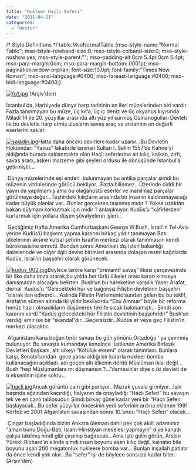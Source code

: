 ```yaml
---
title: "Nukleer Haçlı Seferi"
date: "2011-04-21"
categories: 
  - "destur"
---
```


/\* Style Definitions \*/ table.MsoNormalTable {mso-style-name:"Normal Tablo"; mso-tstyle-rowband-size:0; mso-tstyle-colband-size:0; mso-style-noshow:yes; mso-style-parent:""; mso-padding-alt:0cm 5.4pt 0cm 5.4pt; mso-para-margin:0cm; mso-para-margin-bottom:.0001pt; mso-pagination:widow-orphan; font-size:10.0pt; font-family:"Times New Roman"; mso-ansi-language:#0400; mso-fareast-language:#0400; mso-bidi-language:#0400;}

[![fg1.jpg](/uploads/2011/04/fg1.jpg)](/uploads/2011/04/fg1.jpg "fg1.jpg") (Arşiv'den)

İstanbul’da, Harbiyede dünya harp tarihinin en ileri müzelerinden biri vardır. Fazla tanınmayan bu müze, üç kıt’a, üç iç deniz ve üç okyanus kıyısında Miladî 14 ile 20. yüzyıllar arasında altı yüz yıl sürmüş Osmanoğulları Devleti ile bu devletle harp etmiş ulusların savaş araç ve anılarının en değerli eserlerini saklar.

[![saladin.jpg](/uploads/2011/04/saladin.jpg)](/uploads/2011/04/saladin.jpg "saladin.jpg")Hatta daha önceki devirlere kadar uzanır...Bu Devletin Hükümdarı “Yavuz” lakabı ile tanınan Sultan I. Selim 1557’de Kahire’yi aldığında burada saklanmakta olan Haçlı seferlerine ait kılıç, kalkan, zırh, savaş aracı, askeri malzeme gibi şeyleri ordusu ile dönüşünde İstanbul’a getirmiştir...

 Dünya müzelerinde eşi enderi  bulunmayan bu antika parçalar şimdi bu müzenin vitrinlerinde görücü bekliyor...Fazla bilinmez...Üzerinde ciddi bir yayın da yapılmamış ama bu olağanüstü eserler ve inanılmaz parçalar görülmeye değer...Teşhirdeki kılıçların arasında bir insanın kaldıramayacağı kadar büyük olanlar var...Bunlar gerçekten taşınmış mıdır ? Yoksa uzaktan bakan düşmanı korkutmak için midir ? anlaşılmıyor. Kudüs’u “kâfirlerden” kurtarmak için yollara düşen şövalyelerin işleri...

 Geçtiğimiz Hafta Amerika Cumhurbaşkanı George W.Bush, İsrail’in Tel-Aviv yerine Kudüs’ü başkent yapma kararını birkaç yıldır tanımayan Batı ülkelerinin aksine kutsal şehrin İsrail’in merkezi olarak tanınmasını kendi bürokrasisine emretti. Bundan sonra Amerikan dış işleri bakanlığı dairelerinde ve diğer ilgili devlet birimleri arasında dolaşan resmi kağıtlarda Kudüs, İsrail’in başşehri olarak görünecek.

[![kudus_002.jpg](/uploads/2011/04/kudus_002.jpg)](/uploads/2011/04/kudus_002.jpg "kudus_002.jpg")Böylece teröre karşı “prevantif savaş” ilkesi çerçevesinde bir ilke daha imza atarak,bu yolda her türlü ülkeler arası kararı kimseye danışmadan alacağını belirten  Bush’un bu hareketine karşılık Yaser Arafat, derhal  Kudüs’ü “Gelecekteki hür ve bağımsız Filistin devletinin başşehri “olarak ilan ediverdi... Aslında Filistin Parlemento’sundan gelen bu bu teklif, Arafat’ın sümen altında iki yıldır bekliyordu “Ebu Ammar” böyle bir reforma henüz hazır olmadıkların düşünerek teklife sıcak bakmamıştı... Şimdi son kararını verdi “Kudüs gelecekteki hür Filistin devletinin başşehridir” Bush’un verdiği emir ise bir “skandal”dır...Geçersizdir...Kudüs er veya geç Filistin’in merkezi olacaktır.

 Afganistanı kana boğan terör savaşı bu gün yönünü Ortadoğu ’ ya çevirmiş bulunuyor. Bu savaşta kumandayı kendince  üstlenen Amerika Birleşik Devletleri Başkanı, altı ülkeyi “Kötülük ekseni” olarak tanımladı. Bunlara karşı, Senato’sundan  gece yarısı aldığı bir kararla nukleer bomba kullanacağını açıkladı. adı geçen altı ülkenin dördü Müslüman ikisi değil... Bush “hep Müslümanlara mı düşmansın ?...”demesinler diye o iki devleti de o ekseninin içine soktu...

[![hacli.jpg](/uploads/2011/04/hacli.jpg)](/uploads/2011/04/hacli.jpg "hacli.jpg")Ancak görüntü cam gibi parlıyor...Mızrak çuvala girmiyor...İşin başında ağzından kaçırdığı, İtalyanın da onayladığı “Haçlı Seferi” bu savaşın tek ve en canlı tablosudur. Şimdi birkaç güne kadar yeni bir “Haçlı Seferi başlayacak...Bu sefer yüzyıllar öncesinin yedi seferinin ardına eklenen 1991 Körfez ve 2001 Afganistan savaşından sonra 10.’uncu “Haçlı Seferi” olacak...

 Çıngar başladığında bizim Ankara ûleması dahil pek çok akıllı adamımız “aman bunu Doğu-Batı, İslam-Hırıstiyan meselesi yapmayın” diye kanadı çalıya takılmış hindi gibi çırpınıp bağıracak...Ama işte gelin görün, Arslan Yürekli Richard’ın elinde şimdi insan boyunu aşan kılıç değil, kainatın bile boyunu aşan 200 megatonluk nukleere bomba var... Bunları inşallah patlatır da önce kendi yok olur...Bu “sefer” işi de böylece sonsuza kadar biter.  (Arşiv'den)
